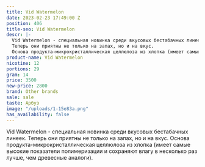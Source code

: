 ```yaml
---
title: Vid Watermelon
date: 2023-02-23 17:49:00 Z
position: 406
title-seo: Vid Watermelon
descr: |-
  Vid Watermelon - cпециальная новинка среди вкусовых бестабачных линеек.
  Теперь они приятны не только на запах, но и на вкус.
  Основа продукта-микрокристаллическая целлюлоза из хлопка (имеет самые высокие показатели полимеризации и сохраняют влагу в несколько раз лучше, чем древесные аналоги).
product-name: Vid Watermelon
nicotine: 12
portions: 29
gram: 14
price: 3500
new-price: 2800
brand: Other brands
sale: sale
taste: Арбуз
image: "/uploads/1-15e83a.png"
has_availability: false
---
```


Vid Watermelon - cпециальная новинка среди вкусовых бестабачных линеек.
Теперь они приятны не только на запах, но и на вкус.
Основа продукта-микрокристаллическая целлюлоза из хлопка (имеет самые высокие показатели полимеризации и сохраняют влагу в несколько раз лучше, чем древесные аналоги).